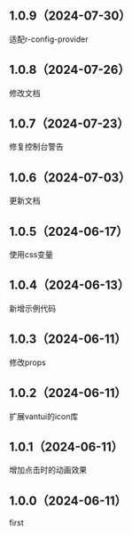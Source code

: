 ## 1.0.9（2024-07-30）
适配r-config-provider
## 1.0.8（2024-07-26）
修改文档
## 1.0.7（2024-07-23）
修复控制台警告
## 1.0.6（2024-07-03）
更新文档
## 1.0.5（2024-06-17）
使用css变量
## 1.0.4（2024-06-13）
新增示例代码
## 1.0.3（2024-06-11）
修改props
## 1.0.2（2024-06-11）
扩展vantui的icon库
## 1.0.1（2024-06-11）
增加点击时的动画效果
## 1.0.0（2024-06-11）
first
